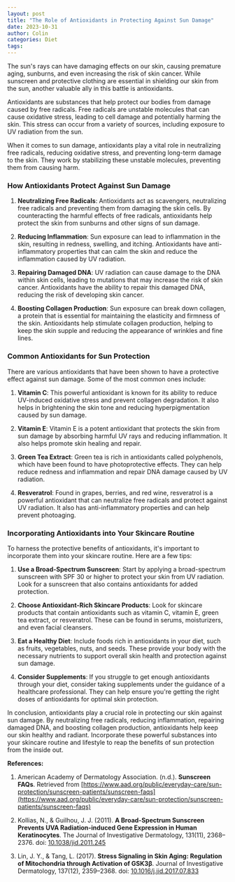 ```yaml
---
layout: post
title: "The Role of Antioxidants in Protecting Against Sun Damage"
date: 2023-10-31
author: Colin
categories: Diet
tags: 
---
```


The sun's rays can have damaging effects on our skin, causing premature aging, sunburns, and even increasing the risk of skin cancer. While sunscreen and protective clothing are essential in shielding our skin from the sun, another valuable ally in this battle is antioxidants.

Antioxidants are substances that help protect our bodies from damage caused by free radicals. Free radicals are unstable molecules that can cause oxidative stress, leading to cell damage and potentially harming the skin. This stress can occur from a variety of sources, including exposure to UV radiation from the sun.

When it comes to sun damage, antioxidants play a vital role in neutralizing free radicals, reducing oxidative stress, and preventing long-term damage to the skin. They work by stabilizing these unstable molecules, preventing them from causing harm.

### How Antioxidants Protect Against Sun Damage

1. **Neutralizing Free Radicals**: Antioxidants act as scavengers, neutralizing free radicals and preventing them from damaging the skin cells. By counteracting the harmful effects of free radicals, antioxidants help protect the skin from sunburns and other signs of sun damage.

2. **Reducing Inflammation**: Sun exposure can lead to inflammation in the skin, resulting in redness, swelling, and itching. Antioxidants have anti-inflammatory properties that can calm the skin and reduce the inflammation caused by UV radiation.

3. **Repairing Damaged DNA**: UV radiation can cause damage to the DNA within skin cells, leading to mutations that may increase the risk of skin cancer. Antioxidants have the ability to repair this damaged DNA, reducing the risk of developing skin cancer.

4. **Boosting Collagen Production**: Sun exposure can break down collagen, a protein that is essential for maintaining the elasticity and firmness of the skin. Antioxidants help stimulate collagen production, helping to keep the skin supple and reducing the appearance of wrinkles and fine lines.

### Common Antioxidants for Sun Protection

There are various antioxidants that have been shown to have a protective effect against sun damage. Some of the most common ones include:

1. **Vitamin C**: This powerful antioxidant is known for its ability to reduce UV-induced oxidative stress and prevent collagen degradation. It also helps in brightening the skin tone and reducing hyperpigmentation caused by sun damage.

2. **Vitamin E**: Vitamin E is a potent antioxidant that protects the skin from sun damage by absorbing harmful UV rays and reducing inflammation. It also helps promote skin healing and repair.

3. **Green Tea Extract**: Green tea is rich in antioxidants called polyphenols, which have been found to have photoprotective effects. They can help reduce redness and inflammation and repair DNA damage caused by UV radiation.

4. **Resveratrol**: Found in grapes, berries, and red wine, resveratrol is a powerful antioxidant that can neutralize free radicals and protect against UV radiation. It also has anti-inflammatory properties and can help prevent photoaging.

### Incorporating Antioxidants into Your Skincare Routine

To harness the protective benefits of antioxidants, it's important to incorporate them into your skincare routine. Here are a few tips:

1. **Use a Broad-Spectrum Sunscreen**: Start by applying a broad-spectrum sunscreen with SPF 30 or higher to protect your skin from UV radiation. Look for a sunscreen that also contains antioxidants for added protection.

2. **Choose Antioxidant-Rich Skincare Products**: Look for skincare products that contain antioxidants such as vitamin C, vitamin E, green tea extract, or resveratrol. These can be found in serums, moisturizers, and even facial cleansers.

3. **Eat a Healthy Diet**: Include foods rich in antioxidants in your diet, such as fruits, vegetables, nuts, and seeds. These provide your body with the necessary nutrients to support overall skin health and protection against sun damage.

4. **Consider Supplements**: If you struggle to get enough antioxidants through your diet, consider taking supplements under the guidance of a healthcare professional. They can help ensure you're getting the right doses of antioxidants for optimal skin protection.

In conclusion, antioxidants play a crucial role in protecting our skin against sun damage. By neutralizing free radicals, reducing inflammation, repairing damaged DNA, and boosting collagen production, antioxidants help keep our skin healthy and radiant. Incorporate these powerful substances into your skincare routine and lifestyle to reap the benefits of sun protection from the inside out.

**References:**

1. American Academy of Dermatology Association. (n.d.). **Sunscreen FAQs**. Retrieved from [https://www.aad.org/public/everyday-care/sun-protection/sunscreen-patients/sunscreen-faqs](https://www.aad.org/public/everyday-care/sun-protection/sunscreen-patients/sunscreen-faqs)

2. Kollias, N., & Guilhou, J. J. (2011). **A Broad-Spectrum Sunscreen Prevents UVA Radiation-induced Gene Expression in Human Keratinocytes**. The Journal of Investigative Dermatology, 131(11), 2368–2376. doi: [10.1038/jid.2011.245](https://doi.org/10.1038/jid.2011.245)

3. Lin, J. Y., & Tang, L. (2017). **Stress Signaling in Skin Aging: Regulation of Mitochondria through Activation of GSK3β**. Journal of Investigative Dermatology, 137(12), 2359–2368. doi: [10.1016/j.jid.2017.07.833](https://doi.org/10.1016/j.jid.2017.07.833)